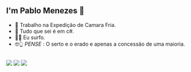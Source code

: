 ##  I'm Pablo Menezes 👋

- 💼 Trabalho na Expedição de Camara Fria.
- 🌱 Tudo que sei é em c#.
- 🏄‍♂️ Eu surfo.
- 🤓👆 *PENSE* : O serto e o erado e apenas a concessão de uma maioria.
##
<div>
  <a href="https://br.linkedin.com/in/pablo-menezes-74559320a"><img src ="https://img.shields.io/badge/LinkedIn-0077B5?style=for-the-badge&logo=linkedin&logoColor=white" target"_blanck"
></a>
  <a href="mailto:pablomenezes.c@gmail.com"><img src ="https://img.shields.io/badge/Gmail-D14836?style=for-the-badge&logo=gmail&logoColor=white" target"_blanck"
></a>
  <a href ="https://www.instagram.com/pablo_.menezes/"><img src="https://img.shields.io/badge/Instagram-E4405F?style=for-the-badge&logo=instagram&logoColor=white" target"_blanck"></a>
</div>
